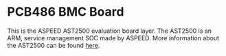 PCB486 BMC Board
================

This is the ASPEED AST2500 evaluation board layer.
The AST2500 is an ARM, service management SOC made by ASPEED. More information
about the AST2500 can be found
[here](https://www.aspeedtech.com/products.php?fPath=20&rId=440).

